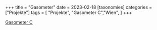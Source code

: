 +++
title = "Gasometer"
date = 2023-02-18
[taxonomies]
categories = ["Projekte"]
tags = [
    "Projekte",
    "Gasometer C","Wien",
]
+++

[Gasometer C](https://www.gasometer.at/de/)
